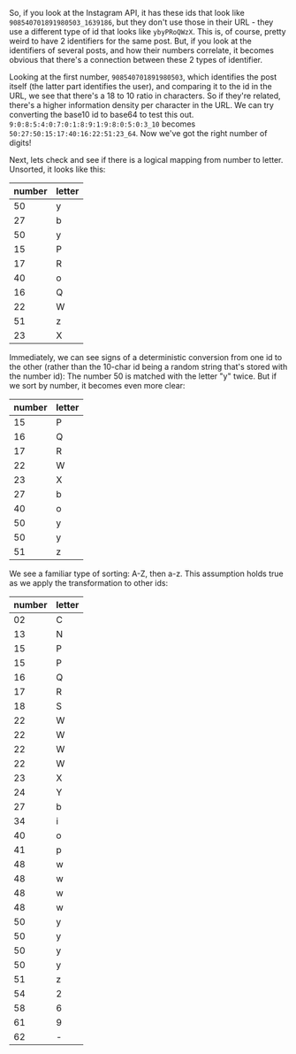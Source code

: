 So, if you look at the Instagram API, it has these ids that look like `908540701891980503_1639186`, but they don't use those in their URL - they use a different type of id that looks like `ybyPRoQWzX`. This is, of course, pretty weird to have 2 identifiers for the same post. But, if you look at the identifiers of several posts, and how their numbers correlate, it becomes obvious that there's a connection between these 2 types of identifier.

Looking at the first number, `908540701891980503`, which identifies the post itself (the latter part identifies the user), and comparing it to the id in the URL, we see that there's a 18 to 10 ratio in characters. So if they're related, there's a higher information density per character in the URL. We can try converting the base10 id to base64 to test this out. `9:0:8:5:4:0:7:0:1:8:9:1:9:8:0:5:0:3_10` becomes `50:27:50:15:17:40:16:22:51:23_64`. Now we've got the right number of digits!

Next, lets check and see if there is a logical mapping from number to letter. Unsorted, it looks like this:

number | letter
------ | ------
50     | y
27     | b
50     | y
15     | P
17     | R
40     | o
16     | Q
22     | W
51     | z
23     | X

Immediately, we can see signs of a deterministic conversion from one id to the other (rather than the 10-char id being a random string that's stored with the number id): The number 50 is matched with the letter "y" twice. But if we sort by number, it becomes even more clear:

number | letter
------ | ------
15     | P
16     | Q
17     | R
22     | W
23     | X
27     | b
40     | o
50     | y
50     | y
51     | z

We see a familiar type of sorting: A-Z, then a-z. This assumption holds true as we apply the transformation to other ids:

number | letter
------ | ------
02     | C
13     | N
15     | P
15     | P
16     | Q
17     | R
18     | S
22     | W
22     | W
22     | W
22     | W
23     | X
24     | Y
27     | b
34     | i
40     | o
41     | p
48     | w
48     | w
48     | w
48     | w
50     | y
50     | y
50     | y
50     | y
51     | z
54     | 2
58     | 6
61     | 9
62     | -

